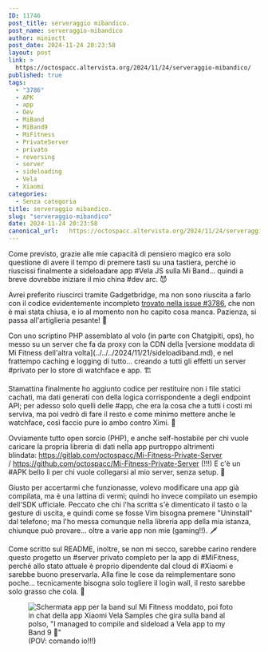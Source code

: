 ```yaml
---
ID: 11746
post_title: serveraggio mibandico.
post_name: serveraggio-mibandico
author: minioctt
post_date: 2024-11-24 20:23:58
layout: post
link: >
  https://octospacc.altervista.org/2024/11/24/serveraggio-mibandico/
published: true
tags:
  - "3786"
  - APK
  - app
  - Dev
  - MiBand
  - MiBand9
  - MiFitness
  - PrivateServer
  - privato
  - reversing
  - server
  - sideloading
  - Vela
  - Xiaomi
categories:
  - Senza categoria
title: serveraggio mibandico.
slug: "serveraggio-mibandico"
date: 2024-11-24 20:23:58
canonical_url:   https://octospacc.altervista.org/2024/11/24/serveraggio-mibandico/
---
```

<!-- wp:paragraph -->
<p markdown="1">Come previsto, grazie alle mie capacità di pensiero magico era solo questione di avere il tempo di premere tasti su una tastiera, perché io riuscissi finalmente a sideloadare app #Vela JS sulla Mi Band... quindi a breve dovrebbe iniziare il mio china #dev arc. 😈</p>
<!-- /wp:paragraph -->

<!-- wp:paragraph -->
<p markdown="1">Avrei preferito riuscirci tramite Gadgetbridge, ma non sono riuscita a farlo con il codice evidentemente incompleto <a href="https://codeberg.org/Freeyourgadget/Gadgetbridge/issues/3786">trovato nella issue #3786</a>, che non è mai stata chiusa, e io al momento non ho capito cosa manca. Pazienza, si passa all'artiglieria pesante! 🧨</p>
<!-- /wp:paragraph -->

<!-- wp:paragraph -->
<p markdown="1">Con uno scriptino PHP assemblato al volo (in parte con Chatgipiti, ops), ho messo su un server che fa da proxy con la CDN della [versione moddata di Mi Fitness dell'altra volta](../../../2024/11/21/sideloadiband.md), e nel frattempo caching e logging di tutto... creando a tutti gli effetti un server #privato per lo store di watchface e app. 🏗️</p>
<!-- /wp:paragraph -->

<!-- wp:paragraph -->
<p markdown="1">Stamattina finalmente ho aggiunto codice per restituire non i file statici cachati, ma dati generati con della logica corrispondente a degli endpoint API; per adesso solo quelli delle #app, che era la cosa che a tutti i costi mi serviva, ma poi vedrò di fare il resto e come minimo mettere anche le watchface, così faccio pure io ambo contro Ximi. 🥰</p>
<!-- /wp:paragraph -->

<!-- wp:paragraph -->
<p markdown="1">Ovviamente tutto open sorcio (PHP), e anche self-hostabile per chi vuole caricare la propria libreria di dati nella app purtroppo altrimenti blindata:&nbsp;<a href="https://gitlab.com/octospacc/Mi-Fitness-Private-Server">https://gitlab.com/octospacc/Mi-Fitness-Private-Server</a> /&nbsp;<a href="https://github.com/octospacc/Mi-Fitness-Private-Server">https://github.com/octospacc/Mi-Fitness-Private-Server</a> (!!!) E c'è un #APK bello lì per chi vuole collegarsi al mio server, senza setup. 👻</p>
<!-- /wp:paragraph -->

<!-- wp:paragraph -->
<p markdown="1">Giusto per accertarmi che funzionasse, volevo modificare una app già compilata, ma è una lattina di vermi; quindi ho invece compilato un esempio dell'SDK ufficiale. Peccato che chi l'ha scritta s'è dimenticato il tasto o la gesture di uscita, e quindi come se fosse Vim bisogna premere "Uninstall" dal telefono; ma l'ho messa comunque nella libreria app della mia istanza, chiunque può provare... oltre a varie app non mie (gaming!!). 🗡️</p>
<!-- /wp:paragraph -->

<!-- wp:paragraph -->
<p markdown="1">Come scritto sul README, inoltre, se non mi secco, sarebbe carino rendere questo progetto un #server privato completo per la app di #MiFitness, perché allo stato attuale è proprio dipendente dal cloud di #Xiaomi e sarebbe buono preservarla. Alla fine le cose da reimplementare sono poche... tecnicamente bisogna solo togliere il login wall, il resto sarebbe solo grasso che cola. 🧊</p>
<!-- /wp:paragraph -->

<!-- wp:paragraph -->
<p markdown="1"></p>
<!-- /wp:paragraph -->

<!-- wp:image {"id":11752,"sizeSlug":"large","linkDestination":"none"} -->
<figure class="wp-block-image size-large"><img src="https://octospacc.github.io/microblog-mirror/assets/uploads/2024/11/screenshot_20241124_2020415162448972405461996-960x722.png" alt="Schermata app per la band sul Mi Fitness moddato, poi foto in chat della app Xiaomi Vela Samples che gira sulla band al polso, &quot;I managed to compile and sideload a Vela app to my Band 9 🤯️&quot;" class="wp-image-11752"/><figcaption class="wp-element-caption">(POV: comando io!!!)</figcaption></figure>
<!-- /wp:image -->